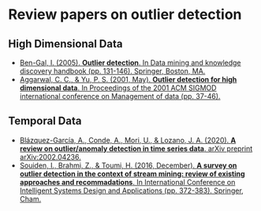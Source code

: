 # Review papers on outlier detection


## High Dimensional Data

- [Ben-Gal, I. (2005). **Outlier detection**. In Data mining and knowledge discovery handbook (pp. 131-146). Springer, Boston, MA.](https://dl.acm.org/doi/abs/10.1145/375663.375668?casa_token=T0f_2GpIqQcAAAAA:ieI0tvcfXqi84vzedsAJ-QOcUoevwqGdxzP7UQK_zEPzjANcIC5yvJibXxN-oandPhpWJt8V8sRsMQ)
- [Aggarwal, C. C., & Yu, P. S. (2001, May). **Outlier detection for high dimensional data**. In Proceedings of the 2001 ACM SIGMOD international conference on Management of data (pp. 37-46).](https://dl.acm.org/doi/abs/10.1145/375663.375668?casa_token=T0f_2GpIqQcAAAAA:ieI0tvcfXqi84vzedsAJ-QOcUoevwqGdxzP7UQK_zEPzjANcIC5yvJibXxN-oandPhpWJt8V8sRsMQ)


## Temporal Data

- [Blázquez-García, A., Conde, A., Mori, U., & Lozano, J. A. (2020). **A review on outlier/anomaly detection in time series data**. arXiv preprint arXiv:2002.04236.](https://arxiv.org/abs/2002.04236)
- [Souiden, I., Brahmi, Z., & Toumi, H. (2016, December). **A survey on outlier detection in the context of stream mining: review of existing approaches and recommadations**. In International Conference on Intelligent Systems Design and Applications (pp. 372-383). Springer, Cham.](https://link.springer.com/chapter/10.1007/978-3-319-53480-0_37)

